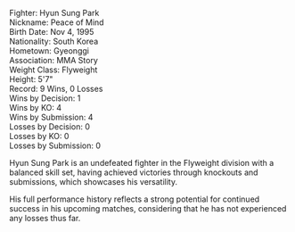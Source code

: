 Fighter: Hyun Sung Park  
Nickname: Peace of Mind  
Birth Date: Nov 4, 1995  
Nationality: South Korea  
Hometown: Gyeonggi  
Association: MMA Story  
Weight Class: Flyweight  
Height: 5'7"  
Record: 9 Wins, 0 Losses  
Wins by Decision: 1  
Wins by KO: 4  
Wins by Submission: 4  
Losses by Decision: 0  
Losses by KO: 0  
Losses by Submission: 0  

Hyun Sung Park is an undefeated fighter in the Flyweight division with a balanced skill set, having achieved victories through knockouts and submissions, which showcases his versatility. 

His full performance history reflects a strong potential for continued success in his upcoming matches, considering that he has not experienced any losses thus far.